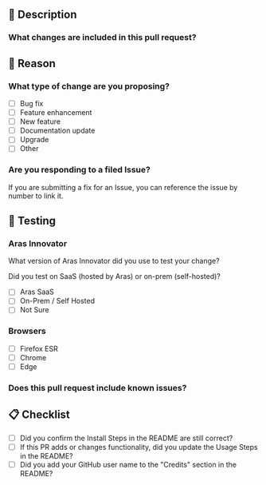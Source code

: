 <!-- markdownlint-disable MD041 -->
## 💬 Description

### What changes are included in this pull request?
<!-- Your comments help reviewers understand the context of the code changes. -->

## 🤔 Reason

### What type of change are you proposing?
<!-- Type an x into the square brackets to check the box. -->
- [ ] Bug fix
- [ ] Feature enhancement
- [ ] New feature
- [ ] Documentation update
- [ ] Upgrade
- [ ] Other

### Are you responding to a filed Issue?

If you are submitting a fix for an Issue, you can reference the issue by number to link it.
<!-- Example: link Issue 5 by entering #5. -->

## 🔎 Testing

### Aras Innovator

What version of Aras Innovator did you use to test your change?
<!-- Example: 12 SP18, R14, R24, etc. -->

Did you test on SaaS (hosted by Aras) or on-prem (self-hosted)?

- [ ] Aras SaaS
- [ ] On-Prem / Self Hosted
- [ ] Not Sure

### Browsers

- [ ] Firefox ESR
- [ ] Chrome
- [ ] Edge

### Does this pull request include known issues?
<!-- Add details here -->

## 📋 Checklist

- [ ] Did you confirm the Install Steps in the README are still correct?
- [ ] If this PR adds or changes functionality, did you update the Usage Steps in the README?
- [ ] Did you add your GitHub user name to the "Credits" section in the README?

